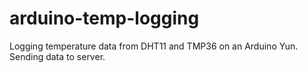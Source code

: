 arduino-temp-logging
====================

Logging temperature data from DHT11 and TMP36 on an Arduino Yun. Sending data to server.
